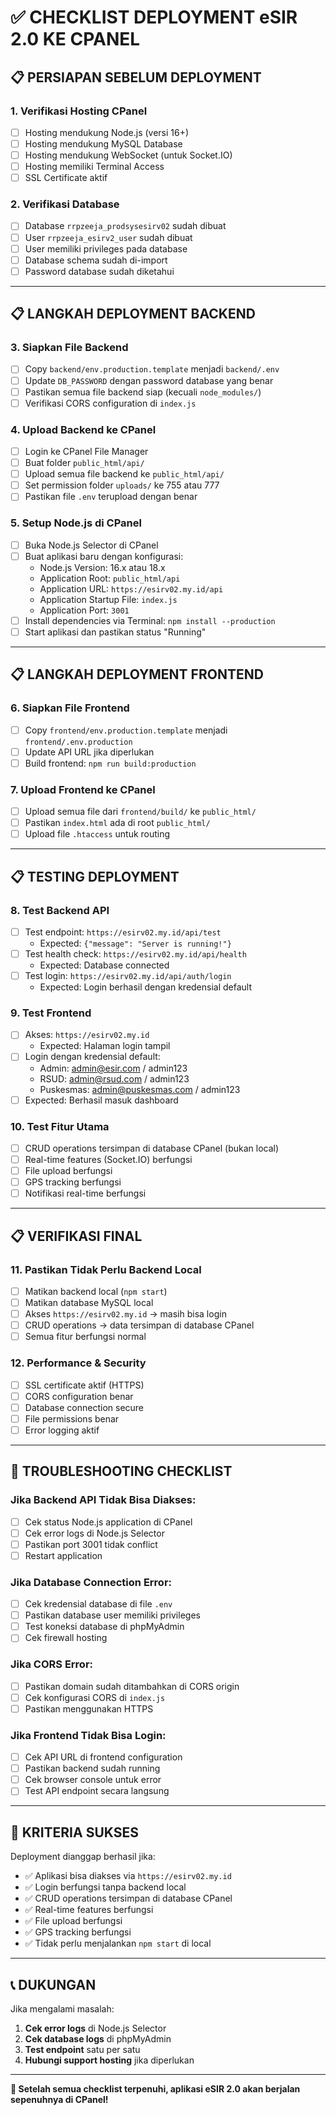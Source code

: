 # ✅ CHECKLIST DEPLOYMENT eSIR 2.0 KE CPANEL

## 📋 **PERSIAPAN SEBELUM DEPLOYMENT**

### **1. Verifikasi Hosting CPanel**
- [ ] Hosting mendukung Node.js (versi 16+)
- [ ] Hosting mendukung MySQL Database
- [ ] Hosting mendukung WebSocket (untuk Socket.IO)
- [ ] Hosting memiliki Terminal Access
- [ ] SSL Certificate aktif

### **2. Verifikasi Database**
- [ ] Database `rrpzeeja_prodsysesirv02` sudah dibuat
- [ ] User `rrpzeeja_esirv2_user` sudah dibuat
- [ ] User memiliki privileges pada database
- [ ] Database schema sudah di-import
- [ ] Password database sudah diketahui

---

## 📋 **LANGKAH DEPLOYMENT BACKEND**

### **3. Siapkan File Backend**
- [ ] Copy `backend/env.production.template` menjadi `backend/.env`
- [ ] Update `DB_PASSWORD` dengan password database yang benar
- [ ] Pastikan semua file backend siap (kecuali `node_modules/`)
- [ ] Verifikasi CORS configuration di `index.js`

### **4. Upload Backend ke CPanel**
- [ ] Login ke CPanel File Manager
- [ ] Buat folder `public_html/api/`
- [ ] Upload semua file backend ke `public_html/api/`
- [ ] Set permission folder `uploads/` ke 755 atau 777
- [ ] Pastikan file `.env` terupload dengan benar

### **5. Setup Node.js di CPanel**
- [ ] Buka Node.js Selector di CPanel
- [ ] Buat aplikasi baru dengan konfigurasi:
  - Node.js Version: 16.x atau 18.x
  - Application Root: `public_html/api`
  - Application URL: `https://esirv02.my.id/api`
  - Application Startup File: `index.js`
  - Application Port: `3001`
- [ ] Install dependencies via Terminal: `npm install --production`
- [ ] Start aplikasi dan pastikan status "Running"

---

## 📋 **LANGKAH DEPLOYMENT FRONTEND**

### **6. Siapkan File Frontend**
- [ ] Copy `frontend/env.production.template` menjadi `frontend/.env.production`
- [ ] Update API URL jika diperlukan
- [ ] Build frontend: `npm run build:production`

### **7. Upload Frontend ke CPanel**
- [ ] Upload semua file dari `frontend/build/` ke `public_html/`
- [ ] Pastikan `index.html` ada di root `public_html/`
- [ ] Upload file `.htaccess` untuk routing

---

## 📋 **TESTING DEPLOYMENT**

### **8. Test Backend API**
- [ ] Test endpoint: `https://esirv02.my.id/api/test`
  - Expected: `{"message": "Server is running!"}`
- [ ] Test health check: `https://esirv02.my.id/api/health`
  - Expected: Database connected
- [ ] Test login: `https://esirv02.my.id/api/auth/login`
  - Expected: Login berhasil dengan kredensial default

### **9. Test Frontend**
- [ ] Akses: `https://esirv02.my.id`
  - Expected: Halaman login tampil
- [ ] Login dengan kredensial default:
  - Admin: admin@esir.com / admin123
  - RSUD: admin@rsud.com / admin123
  - Puskesmas: admin@puskesmas.com / admin123
- [ ] Expected: Berhasil masuk dashboard

### **10. Test Fitur Utama**
- [ ] CRUD operations tersimpan di database CPanel (bukan local)
- [ ] Real-time features (Socket.IO) berfungsi
- [ ] File upload berfungsi
- [ ] GPS tracking berfungsi
- [ ] Notifikasi real-time berfungsi

---

## 📋 **VERIFIKASI FINAL**

### **11. Pastikan Tidak Perlu Backend Local**
- [ ] Matikan backend local (`npm start`)
- [ ] Matikan database MySQL local
- [ ] Akses `https://esirv02.my.id` → masih bisa login
- [ ] CRUD operations → data tersimpan di database CPanel
- [ ] Semua fitur berfungsi normal

### **12. Performance & Security**
- [ ] SSL certificate aktif (HTTPS)
- [ ] CORS configuration benar
- [ ] Database connection secure
- [ ] File permissions benar
- [ ] Error logging aktif

---

## 🚨 **TROUBLESHOOTING CHECKLIST**

### **Jika Backend API Tidak Bisa Diakses:**
- [ ] Cek status Node.js application di CPanel
- [ ] Cek error logs di Node.js Selector
- [ ] Pastikan port 3001 tidak conflict
- [ ] Restart application

### **Jika Database Connection Error:**
- [ ] Cek kredensial database di file `.env`
- [ ] Pastikan database user memiliki privileges
- [ ] Test koneksi database di phpMyAdmin
- [ ] Cek firewall hosting

### **Jika CORS Error:**
- [ ] Pastikan domain sudah ditambahkan di CORS origin
- [ ] Cek konfigurasi CORS di `index.js`
- [ ] Pastikan menggunakan HTTPS

### **Jika Frontend Tidak Bisa Login:**
- [ ] Cek API URL di frontend configuration
- [ ] Pastikan backend sudah running
- [ ] Cek browser console untuk error
- [ ] Test API endpoint secara langsung

---

## 🎯 **KRITERIA SUKSES**

Deployment dianggap berhasil jika:
- ✅ Aplikasi bisa diakses via `https://esirv02.my.id`
- ✅ Login berfungsi tanpa backend local
- ✅ CRUD operations tersimpan di database CPanel
- ✅ Real-time features berfungsi
- ✅ File upload berfungsi
- ✅ GPS tracking berfungsi
- ✅ Tidak perlu menjalankan `npm start` di local

---

## 📞 **DUKUNGAN**

Jika mengalami masalah:
1. **Cek error logs** di Node.js Selector
2. **Cek database logs** di phpMyAdmin
3. **Test endpoint** satu per satu
4. **Hubungi support hosting** jika diperlukan

---

**🎉 Setelah semua checklist terpenuhi, aplikasi eSIR 2.0 akan berjalan sepenuhnya di CPanel!**
